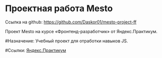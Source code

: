 # Проектная работа Mesto

Ссылка на github: https://github.com/Daskor01/mesto-project-ff

Проект Mesto на курсе «Фронтенд-разработчик» от Яндекс.Практикум.

#Назначение: Учебный проект для отработки навыков JS.

#Ссылки: [Яндекс.Практикум](https://practicum.yandex.ru/)